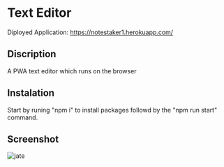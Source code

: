 # Text Editor 
Diployed Application: https://notestaker1.herokuapp.com/

## Discription
A PWA text editor which runs on the browser

## Instalation
Start by runing "npm i" to install packages followd by the "npm run start" command.

## Screenshot
![jate](https://user-images.githubusercontent.com/90799809/236978164-13201d55-ae01-4024-9ae0-70d278e33167.png)

